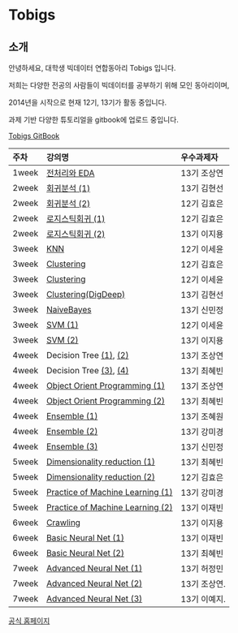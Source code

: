 # Tobigs

## 소개

안녕하세요, 대학생 빅데이터 연합동아리 Tobigs 입니다.

저희는 다양한 전공의 사람들이 빅데이터를 공부하기 위해 모인 동아리이며,

2014년을 시작으로 현재 12기, 13기가 활동 중입니다.

과제 기반 다양한 튜토리얼을 gitbook에 업로드 중입니다.

[Tobigs GitBook](https://tobigs.gitbook.io/tobigs/)

| 주차 | 강의명 | 우수과제자 |
| :--- | :--- | :--- |
| 1week | [전처리와 EDA](https://github.com/tobigs-datamarket/tobigs-13rd/blob/master/1%EC%A3%BC%EC%B0%A8/%EC%A0%84%EC%B2%98%EB%A6%AC%EC%99%80%20EDA_13%EA%B8%B0%20%EC%A1%B0%EC%83%81%EC%97%B0.ipynb) | 13기 조상연 |
| 2week | [회귀분석 \(1\)](https://github.com/tobigs-datamarket/tobigs-13rd/blob/master/2%EC%A3%BC%EC%B0%A8/A2_Auction_Regression.ipynb) | 13기 김현선 |
| 2week | [회귀분석 \(2\)](https://github.com/tobigs-datamarket/tobigs-13rd/blob/master/2%EC%A3%BC%EC%B0%A8/week2_Regression_assignment2_%EA%B9%80%ED%9A%A8%EC%9D%80.ipynb) | 12기 김효은 |
| 2week | [로지스틱회귀 \(1\)](https://github.com/tobigs-datamarket/tobigs-13rd/blob/master/2%EC%A3%BC%EC%B0%A8/week2_Logistic_assignment1_%EA%B9%80%ED%9A%A8%EC%9D%80.ipynb) | 12기 김효은 |
| 2week | [로지스틱회귀 \(2\)](https://github.com/tobigs-datamarket/tobigs-13rd/blob/master/2%EC%A3%BC%EC%B0%A8/week2_logistic_regression_assignment2_%EC%9D%B4%EC%A7%80%EC%9A%A9.ipynb) | 13기 이지용 |
| 3week | [KNN](https://github.com/tobigs-datamarket/tobigs-13rd/blob/master/3%EC%A3%BC%EC%B0%A8/week3_KNN_%EC%9D%B4%EC%84%B8%EC%9C%A4.ipynb) | 12기 이세윤 |
| 3week | [Clustering](https://github.com/tobigs-datamarket/tobigs-13rd/blob/master/3%EC%A3%BC%EC%B0%A8/week3_Clustering_%EA%B9%80%ED%9A%A8%EC%9D%80.ipynb) | 12기 김효은 |
| 3week | [Clustering](https://github.com/tobigs-datamarket/tobigs-13rd/blob/master/3%EC%A3%BC%EC%B0%A8/week3_Clustering_%EC%9D%B4%EC%84%B8%EC%9C%A4.ipynb) | 12기 이세윤 |
| 3week | [Clustering\(DigDeep\)](https://github.com/tobigs-datamarket/tobigs-13rd/blob/master/3%EC%A3%BC%EC%B0%A8/week3_Clustering_DigDeep_%EA%B9%80%ED%98%84%EC%84%A0.ipynb) | 13기 김현선 |
| 3week | [NaiveBayes](https://github.com/tobigs-datamarket/tobigs-13rd/blob/master/3%EC%A3%BC%EC%B0%A8/week3_NaiveBayes_%EC%8B%A0%EB%AF%BC%EC%A0%95.ipynb) | 13기 신민정 |
| 3week | [SVM \(1\)](https://github.com/tobigs-datamarket/tobigs-13rd/blob/master/3%EC%A3%BC%EC%B0%A8/week3_SVM1_%EC%9D%B4%EC%84%B8%EC%9C%A4.ipynb) | 12기 이세윤 |
| 3week | [SVM \(2\)](https://github.com/tobigs-datamarket/tobigs-13rd/blob/master/3%EC%A3%BC%EC%B0%A8/week3_SVM_assignment2_%EC%9D%B4%EC%A7%80%EC%9A%A9.ipynb) | 13기 이지용 |
| 4week | Decision Tree [\(1\)](https://github.com/tobigs-datamarket/tobigs-13rd/blob/master/4%EC%A3%BC%EC%B0%A8/DT_Assignment1_edited_%EC%A1%B0%EC%83%81%EC%97%B0.ipynb), [\(2\)](https://github.com/tobigs-datamarket/tobigs-13rd/blob/master/4%EC%A3%BC%EC%B0%A8/DT_Assignment2_edited_%EC%A1%B0%EC%83%81%EC%97%B0.ipynb) | 13기 조상연 |
| 4week | Decision Tree [\(3\)](https://github.com/tobigs-datamarket/tobigs-13rd/blob/master/4%EC%A3%BC%EC%B0%A8/week4_DT_Assignment1_%EC%B5%9C%ED%98%9C%EB%B9%88.ipynb), [\(4\)](https://github.com/tobigs-datamarket/tobigs-13rd/blob/master/4%EC%A3%BC%EC%B0%A8/week4_DT_Assignment2_%EC%B5%9C%ED%98%9C%EB%B9%88.ipynb) | 13기 최혜빈 |
| 4week | [Object Orient Programming \(1\)](https://github.com/tobigs-datamarket/tobigs-13rd/blob/master/4%EC%A3%BC%EC%B0%A8/week4_class_assignment_%EC%A1%B0%EC%83%81%EC%97%B0.ipynb) | 13기 조상연 |
| 4week | [Object Orient Programming \(2\)](https://github.com/tobigs-datamarket/tobigs-13rd/blob/master/4%EC%A3%BC%EC%B0%A8/week4_class_assignment_%EC%B5%9C%ED%98%9C%EB%B9%88.ipynb) | 13기 최혜빈 |
| 4week | [Ensemble \(1\)](https://github.com/tobigs-datamarket/tobigs-13rd/blob/master/4%EC%A3%BC%EC%B0%A8/week4_Ensemble_1_%EC%A1%B0%ED%98%9C%EC%9B%90.ipynb) | 13기 조혜원 |
| 4week | [Ensemble \(2\)](https://github.com/tobigs-datamarket/tobigs-13rd/blob/master/4%EC%A3%BC%EC%B0%A8/week4_Ensemble_2_%EA%B0%95%EB%AF%B8%EA%B2%BD.ipynb) | 13기 강미경 |
| 4week | [Ensemble \(3\)](https://github.com/tobigs-datamarket/tobigs-13rd/blob/master/4%EC%A3%BC%EC%B0%A8/week4_Ensemble_2_%EC%8B%A0%EB%AF%BC%EC%A0%95.ipynb) | 13기 신민정 |
| 5week | [Dimensionality reduction \(1\)](https://github.com/tobigs-datamarket/tobigs-13rd/blob/master/5주차/5week_PCA_13기최혜빈.ipynb) | 13기 최혜빈 |
| 5week | [Dimensionality reduction \(2\)](https://github.com/tobigs-datamarket/tobigs-13rd/blob/master/5주차/5week_PCA_12기김효은.ipynb) | 12기 김효은 |
| 5week | [Practice of Machine Learning \(1\)](https://github.com/tobigs-datamarket/tobigs-13rd/blob/master/5주차/5week_practicalML_13기_강미경.ipynb) | 13기 강미경 |
| 5week | [Practice of Machine Learning \(2\)](https://github.com/tobigs-datamarket/tobigs-13rd/blob/master/5주차/5week_practicalML_13기_이재빈.ipynb) | 13기 이재빈 |
| 6week | [Crawling](https://github.com/tobigs-datamarket/tobigs-13rd/blob/master/6%EC%A3%BC%EC%B0%A8/week6_Crawling_%EC%9D%B4%EC%A7%80%EC%9A%A9.ipynb) | 13기 이지용 |
| 6week | [Basic Neural Net \(1\)](https://github.com/tobigs-datamarket/tobigs-13rd/blob/master/6%EC%A3%BC%EC%B0%A8/week6_NN_%EC%9D%B4%EC%9E%AC%EB%B9%88.ipynb) | 13기 이재빈 |
| 6week | [Basic Neural Net \(2\)](https://github.com/tobigs-datamarket/tobigs-13rd/blob/master/6%EC%A3%BC%EC%B0%A8/week6_NN_%EC%B5%9C%ED%98%9C%EB%B9%88.ipynb) | 13기 최혜빈 |
| 7week | [Advanced Neural Net \(1\)](https://github.com/tobigs-datamarket/tobigs-13rd/blob/master/7%EC%A3%BC%EC%B0%A8/week7_NeuralNet_pytorch_%ED%97%88%EC%A0%95%EB%AF%BC.ipynb) | 13기 허정민 |
| 7week | [Advanced Neural Net \(2\)](https://github.com/tobigs-datamarket/tobigs-13rd/blob/master/7%EC%A3%BC%EC%B0%A8/w7_DL_Framework_csy.ipynb) | 13기 조상연. |
| 7week | [Advanced Neural Net \(3\)](https://github.com/tobigs-datamarket/tobigs-13rd/blob/master/7%EC%A3%BC%EC%B0%A8/week7_NeuralNet_pytorch_%EC%9D%B4%EC%98%88%EC%A7%80.ipynb) | 13기 이예지. |

[공식 홈페이지](http://www.datamarket.kr/xe/page_QEhq64)

